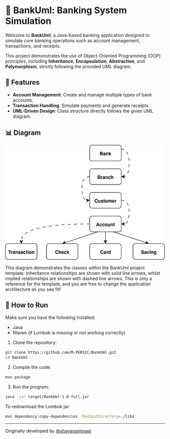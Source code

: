 # 🏦 BankUml: Banking System Simulation

Welcome to **BankUml**, a Java-based banking application designed to simulate core banking operations such as account management, transactions, and receipts.  

This project demonstrates the use of Object-Oriented Programming (OOP) principles, including **Inheritance**, **Encapsulation**, **Abstraction**, and **Polymorphism**, strictly following the provided UML diagram.

## 📌 Features

- **Account Management**: Create and manage multiple types of bank accounts.
- **Transaction Handling**: Simulate payments and generate receipts.
- **UML-Driven Design**: Class structure directly follows the given UML diagram.

## 📊 Diagram

![BankUml Hierarchical Diagram](./BankUml_Hierarchical_Diagram.drawio.svg)

This diagram demonstrates the classes within the BankUml project template. Inheritance relationships are shown with solid line arrows, whilst implied relationships are shown with dashed line arrows. This is only a reference for the template, and you are free to change the application architecture as you see fit!

## 🚀 How to Run

Make sure you have the following installed:

- Java
- Maven (if Lombok is missing or not working correctly)

1. Clone the repository:

```bash
git clone https://github.com/M-PERSIC/BankUml.git
cd BankUml
```

2. Compile the code:

```bash
mvn package
```

3. Run the program:

```bash
java -jar target/BankUml-1.0-full.jar
```

To redownload the Lombok jar:

```bash
mvn dependency:copy-dependencies -DoutputDirectory=./libs
```

---

Originally developed by [@shayanaminaei](https://github.com/shayanaminaei)
